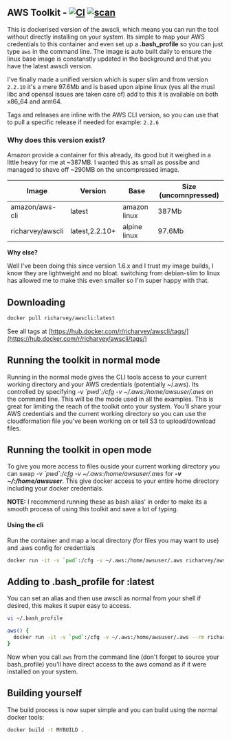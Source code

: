 ## AWS Toolkit  -  [![CI](https://github.com/WAOptics/aws-docker-toolkit/actions/workflows/main.yml/badge.svg?branch=main)](https://github.com/WAOptics/aws-docker-toolkit/actions/workflows/main.yml) [![scan](https://github.com/WAOptics/aws-docker-toolkit/actions/workflows/trivy-analysis.yml/badge.svg?branch=main)](https://github.com/WAOptics/aws-docker-toolkit/actions/workflows/trivy-analysis.yml)

This is dockerised version of the awscli, which means you can run the tool without directly installing on your system. Its simple to map your AWS credentials to this container and even set up a __.bash_profile__ so you can just type ```aws``` in the command line. The image is auto built daily to ensure the linux base image is constanstly updated in the background and that you have the latest awscli version.

I've finally made a unified version which is super slim and from version ```2.2.10``` it's a mere 97.6Mb and is based upon alpine linux (yes all the musl libc and openssl issues are taken care of) add to this it is available on both x86_64 and arm64.

Tags and releases are inline with the AWS CLI version, so you can use that to pull a specific release if needed for example: ```2.2.6```

### Why does this version exist?

Amazon provide a container for this already, its good but it weighed in a little heavy for me at ~387MB. I wanted this as small as possibe and managed to shave off ~290MB on the uncompressed image.

|Image                | Version         | Base         | Size (uncomnpressed) |
|---------------------|-----------------|--------------|----------------------|
| amazon/aws-cli      | latest          | amazon linux | 387Mb                |
| richarvey/awscli    | latest,2.2.10+  | alpine linux | 97.6Mb               |        

**Why else?**

Well I've been doing this since version 1.6.x and I trust my image builds, I know they are lightweight and no bloat. switching from debian-slim to linux has allowed me to make this even smaller so I'm super happy with that. 

## Downloading

```bash
docker pull richarvey/awscli:latest
```

See all tags at [https://hub.docker.com/r/richarvey/awscli/tags/](https://hub.docker.com/r/richarvey/awscli/tags/)

## Running the toolkit in normal mode
Running in the normal mode gives the CLI tools access to your current working directory and your AWS credentials (potentially ~/.aws). Its controlled by specifying _-v \`pwd\`:/cfg -v ~/.aws:/home/awsuser/.aws_ on the command line. This will be the mode used in all the examples. This is great for limiting the reach of the toolkit onto your system. You'll share your AWS credentials and the current working directory so you can use the cloudformation file you've been working on or tell S3 to upload/download files.

## Running the toolkit in open mode
To give you more access to files ouside your current working directory you can swap _-v \`pwd\`:/cfg -v ~/.aws:/home/awsuser/.aws_ for ___-v ~/:/home/awsuser___. This give docker access to your entire home directory including your docker credentials.

__NOTE:__ I recommend running these as bash alias' in order to make its a smooth process of using this toolkit and save a lot of typing.

#### Using the cli

Run the container and map a local directory (for files you may want to use) and .aws config for credentials

```bash
docker run -it -v `pwd`:/cfg -v ~/.aws:/home/awsuser/.aws richarvey/awscli:latest ${COMMAND}
```

## Adding to .bash_profile for :latest

You can set an alias and then use awscli as normal from your shell if desired, this makes it super easy to access.

```bash
vi ~/.bash_profile
```

```bash
aws() {
  docker run -it -v `pwd`:/cfg -v ~/.aws:/home/awsuser/.aws --rm richarvey/awscli:latest "$@";
}
```

Now when you call ```aws``` from the command line (don't forget to source your bash_profile) you'll have direct access to the aws comand as if it were installed on your system. 

## Building yourself

The build process is now super simple and you can build using the normal docker tools:

```bash
docker build -t MYBUILD .
```
